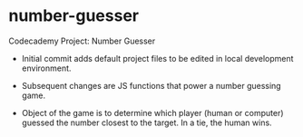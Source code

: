 # number-guesser
Codecademy Project: Number Guesser 

- Initial commit adds default project files to be edited in local development environment.

- Subsequent changes are JS functions that power a number guessing game. 

- Object of the game is to determine which player (human or computer) guessed the number closest to the target. In a tie, the human wins.  